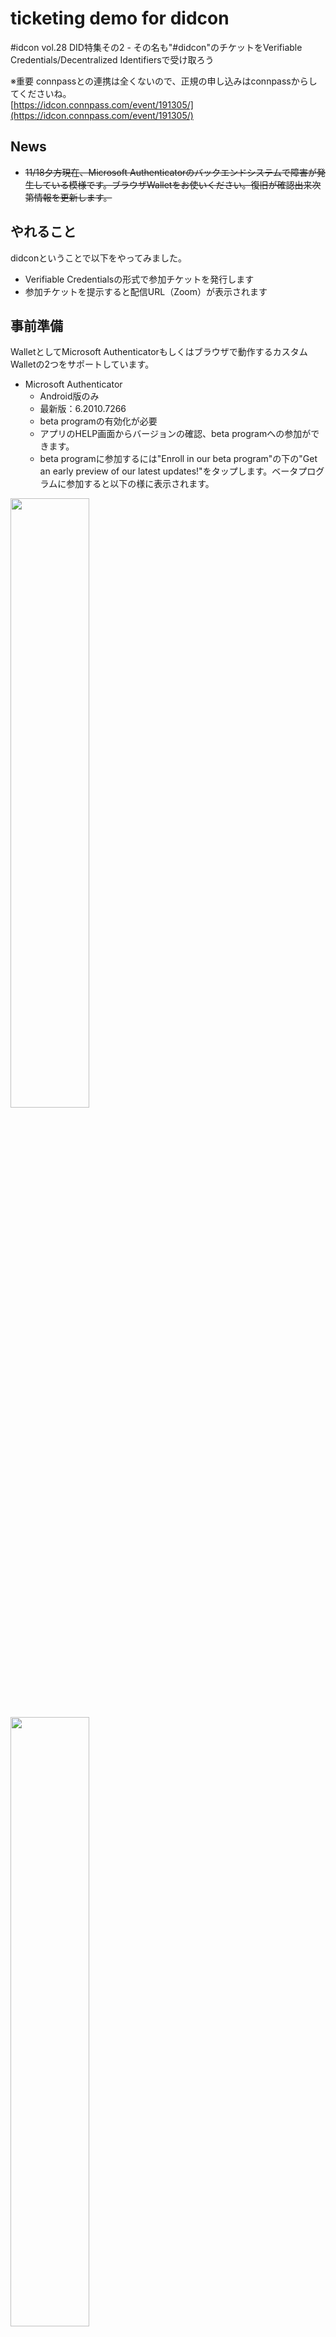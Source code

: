 # ticketing demo for didcon

#idcon vol.28 DID特集その2 - その名も"#didcon"のチケットをVerifiable Credentials/Decentralized Identifiersで受け取ろう  

※重要
connpassとの連携は全くないので、正規の申し込みはconnpassからしてくださいね。  
[https://idcon.connpass.com/event/191305/](https://idcon.connpass.com/event/191305/)

## News
* <s>11/18夕方現在、Microsoft Authenticatorのバックエンドシステムで障害が発生している模様です。ブラウザWalletをお使いください。復旧が確認出来次第情報を更新します。</s>



## やれること
didconということで以下をやってみました。
* Verifiable Credentialsの形式で参加チケットを発行します
* 参加チケットを提示すると配信URL（Zoom）が表示されます

## 事前準備
WalletとしてMicrosoft Authenticatorもしくはブラウザで動作するカスタムWalletの2つをサポートしています。    
* Microsoft Authenticator
    * Android版のみ
    * 最新版：6.2010.7266
    * beta programの有効化が必要
    * アプリのHELP画面からバージョンの確認、beta programへの参加ができます。  
    * beta programに参加するには"Enroll in our beta program"の下の"Get an early preview of our latest updates!"をタップします。ベータプログラムに参加すると以下の様に表示されます。  
<img src="./media/0.Authenticator.png" width=50%>  
<img src="./media/1.Authenticator.png" width=50%>  

* ブラウザベースで動作するカスタムWallet
    * スマホのブラウザ（iOSはSafariのみ、AndroidはChromeのみ）で以下のURLにアクセスしてください。  

[https://browser-wallet.azurewebsites.net](https://browser-wallet.azurewebsites.net)


## チケットを発行する
以下のWebページでチケットを発行しています。（ID登録が必要です）  
[https://i.didcon.tokyo/](https://i.didcon.tokyo/)

* "Get your #didcon Ticket"と書かれたボタンをクリックします。  
<img src="./media/2.issuer.png" width=80%>
* QRコードが表示されるのでWallet（Microsoft AuthenticatorもしくはブラウザWallet）で読み取ります。  
<img src="./media/3.issuer.png" width=80%>
    * Microsoft Authenticatorを使っている場合は画面右肩より"Add account”、”Other account"を選択し、QRコードリーダーを起動できます。
    * ブラウザWalletを使っている場合は画面右上のアイコンをタップしてカメラを起動します。（カメラへのアクセス許可が要求されるので許可してください）  
    以下、ブラウザWalletを例に進めます。
* チケットが表示されるのでnfpoc.b2clogin.comへログインします。  
<img src="./media/5.Wallet.png" width=50%>  
<img src="./media/6.Wallet.png" width=50%>  
* 初回はアカウントがないので、Sign up nowをクリックしてアカウントを作成します。  
<img src="./media/7.Wallet.png" width=50%>
    * メールアドレスを入れてSend verification codeをタップすると確認コードがメールで届くので入力してください。
    * パスワード、姓、名を入れてCreateをタップするとユーザ作成〜ログインが完了します。

* サインインが完了するとチケットが再度表示されるのでSubmitしてWalletにチケットを格納します。  
<img src="./media/8.Wallet.png" width=50%>
<img src="./media/9.Wallet.png" width=50%>


## チケットを検証する
以下のWebページでチケットの検証と配信用Zoom URLを発行しています。
[https://v.verifier.tokyo/](https://v.verifier.tokyo/)  

* "Provide your #didcon ticket!"と書かれたボタンをクリックします。  
<img src="./media/10.verifier.png" width=80%>  
* QRコードが表示されるのでWallet（Microsoft AuthenticatorもしくはブラウザWallet）で読み取ります。  
<img src="./media/11.verifier.png" width=80%>  
* チケットが表示されるのでSubmitをタップします。  
<img src="./media/12.Wallet.png" width=50%>  
* ブラウザのQRコードの下にZoomのリンクが現れるのでZoomでdidconにご参加ください。  
<img src="./media/13.verifier.png" width=80%>  


